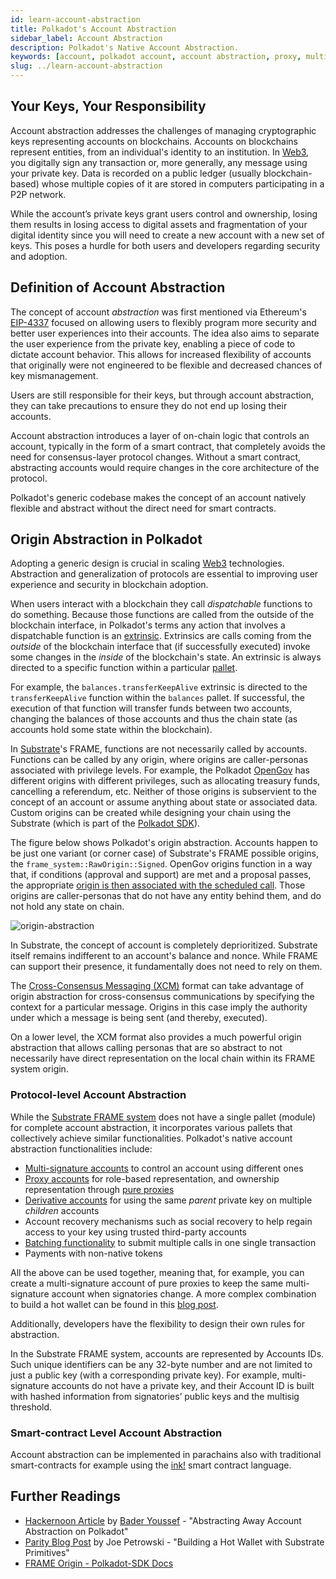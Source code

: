 ```yaml
---
id: learn-account-abstraction
title: Polkadot's Account Abstraction
sidebar_label: Account Abstraction
description: Polkadot's Native Account Abstraction.
keywords: [account, polkadot account, account abstraction, proxy, multisig, batch]
slug: ../learn-account-abstraction
---
```


## Your Keys, Your Responsibility

Account abstraction addresses the challenges of managing cryptographic keys representing accounts on
blockchains. Accounts on blockchains represent entities, from an individual's identity to an
institution. In [Web3](../general/web3-and-polkadot.md), you digitally sign any transaction or, more
generally, any message using your private key. Data is recorded on a public ledger (usually
blockchain-based) whose multiple copies of it are stored in computers participating in a P2P
network.

While the account’s private keys grant users control and ownership, losing them results in losing
access to digital assets and fragmentation of your digital identity since you will need to create a
new account with a new set of keys. This poses a hurdle for both users and developers regarding
security and adoption.

## Definition of Account Abstraction

The concept of account _abstraction_ was first mentioned via Ethereum's
[EIP-4337](https://eips.ethereum.org/EIPS/eip-4337) focused on allowing users to flexibly program
more security and better user experiences into their accounts. The idea also aims to separate the
user experience from the private key, enabling a piece of code to dictate account behavior. This
allows for increased flexibility of accounts that originally were not engineered to be flexible and
decreased chances of key mismanagement.

Users are still responsible for their keys, but through account abstraction, they can take
precautions to ensure they do not end up losing their accounts.

Account abstraction introduces a layer of on-chain logic that controls an account, typically in the
form of a smart contract, that completely avoids the need for consensus-layer protocol changes.
Without a smart contract, abstracting accounts would require changes in the core architecture of the
protocol.

Polkadot's generic codebase makes the concept of an account natively flexible and abstract without
the direct need for smart contracts.

## Origin Abstraction in Polkadot

Adopting a generic design is crucial in scaling [Web3](../general/web3-and-polkadot.md)
technologies. Abstraction and generalization of protocols are essential to improving user experience
and security in blockchain adoption.

When users interact with a blockchain they call _dispatchable_ functions to do something. Because
those functions are called from the outside of the blockchain interface, in Polkadot's terms any
action that involves a dispatchable function is an [extrinsic](./learn-transactions.md). Extrinsics
are calls coming from the _outside_ of the blockchain interface that (if successfully executed)
invoke some changes in the _inside_ of the blockchain's state. An extrinsic is always directed to a
specific function within a particular [pallet](../general/glossary.md#pallet).

For example, the `balances.transferKeepAlive` extrinsic is directed to the `transferKeepAlive`
function within the `balances` pallet. If successful, the execution of that function will transfer
funds between two accounts, changing the balances of those accounts and thus the chain state (as
accounts hold some state within the blockchain).

In [Substrate](../general/glossary.md#substrate)'s FRAME, functions are not necessarily called by
accounts. Functions can be called by any origin, where origins are caller-personas associated with
privilege levels. For example, the Polkadot [OpenGov](./learn-polkadot-opengov.md) has different
origins with different privileges, such as allocating treasury funds, cancelling a referendum, etc.
Neither of those origins is subservient to the concept of an account or assume anything about state
or associated data. Custom origins can be created while designing your chain using the Substrate
(which is part of the [Polkadot SDK](https://github.com/paritytech/polkadot-sdk)).

The figure below shows Polkadot's origin abstraction. Accounts happen to be just one variant (or
corner case) of Substrate's FRAME possible origins, the `frame_system::RawOrigin::Signed`. OpenGov
origins function in a way that, if conditions (approval and support) are met and a proposal passes,
the appropriate
[origin is then associated with the scheduled call](https://github.com/paritytech/polkadot-sdk/blob/1835c091c42456e8df3ecbf0a94b7b88c395f623/substrate/frame/referenda/src/lib.rs#L884).
Those origins are caller-personas that do not have any entity behind them, and do not hold any state
on chain.

![origin-abstraction](../assets/origin-abstraction.png)

In Substrate, the concept of account is completely deprioritized. Substrate itself remains
indifferent to an account's balance and nonce. While FRAME can support their presence, it
fundamentally does not need to rely on them.

The [Cross-Consensus Messaging (XCM)](./learn-xcm.md) format can take advantage of origin
abstraction for cross-consensus communications by specifying the context for a particular message.
Origins in this case imply the authority under which a message is being sent (and thereby,
executed).

On a lower level, the XCM format also provides a much powerful origin abstraction that allows
calling personas that are so abstract to not necessarily have direct representation on the local
chain within its FRAME system origin.

### Protocol-level Account Abstraction

While the [Substrate FRAME system](https://docs.polkadot.com/develop/parachains/intro-polkadot-sdk/#frame) does not have
a single pallet (module) for complete account abstraction, it incorporates various pallets that
collectively achieve similar functionalities. Polkadot's native account abstraction functionalities
include:

- [Multi-signature accounts](./learn-account-multisig.md) to control an account using different ones
- [Proxy accounts](./learn-proxies.md) for role-based representation, and ownership representation
  through [pure proxies](./learn-proxies.md)
- [Derivative accounts](./learn-account-advanced.md#derivation-paths) for using the same _parent_
  private key on multiple _children_ accounts
- Account recovery mechanisms such as social recovery to help regain access to your key using
  trusted third-party accounts
- [Batching functionality](./learn-guides-transfers.md#batch-transfers-with-the-polkadot-js-ui) to
  submit multiple calls in one single transaction
- Payments with non-native tokens

All the above can be used together, meaning that, for example, you can create a multi-signature
account of pure proxies to keep the same multi-signature account when signatories change. A more
complex combination to build a hot wallet can be found in this
[blog post](https://www.parity.io/blog/building-a-hot-wallet-with-substrate-primitives/).

Additionally, developers have the flexibility to design their own rules for abstraction.

In the Substrate FRAME system, accounts are represented by Accounts IDs. Such unique identifiers can
be any 32-byte number and are not limited to just a public key (with a corresponding private key).
For example, multi-signature accounts do not have a private key, and their Account ID is built with
hashed information from signatories’ public keys and the multisig threshold.

### Smart-contract Level Account Abstraction

Account abstraction can be implemented in parachains also with traditional smart-contracts for
example using the [ink!](../build/build-smart-contracts.md#ink) smart contract language.

## Further Readings

- [Hackernoon Article](https://hackernoon.com/abstracting-away-account-abstraction-on-polkadot) by
  [Bader Youssef](../general/contributors.md#bader-youssef) - "Abstracting Away Account Abstraction
  on Polkadot"
- [Parity Blog Post](https://www.parity.io/blog/building-a-hot-wallet-with-substrate-primitives/) by
  Joe Petrowski - "Building a Hot Wallet with Substrate Primitives"
- [FRAME Origin - Polkadot-SDK Docs](https://paritytech.github.io/polkadot-sdk/master/polkadot_sdk_docs/reference_docs/frame_origin/index.html)
